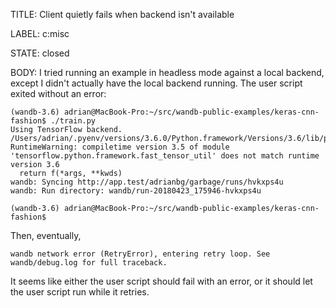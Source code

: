 TITLE:
Client quietly fails when backend isn't available

LABEL:
c:misc

STATE:
closed

BODY:
I tried running an example in headless mode against a local backend, except I didn't actually have the local backend running. The user script exited without an error:

```
(wandb-3.6) adrian@MacBook-Pro:~/src/wandb-public-examples/keras-cnn-fashion$ ./train.py
Using TensorFlow backend.
/Users/adrian/.pyenv/versions/3.6.0/Python.framework/Versions/3.6/lib/python3.6/importlib/_bootstrap.py:205: RuntimeWarning: compiletime version 3.5 of module 'tensorflow.python.framework.fast_tensor_util' does not match runtime version 3.6
  return f(*args, **kwds)
wandb: Syncing http://app.test/adrianbg/garbage/runs/hvkxps4u
wandb: Run directory: wandb/run-20180423_175946-hvkxps4u

(wandb-3.6) adrian@MacBook-Pro:~/src/wandb-public-examples/keras-cnn-fashion$
```

Then, eventually,

```
wandb network error (RetryError), entering retry loop. See wandb/debug.log for full traceback.
```

It seems like either the user script should fail with an error, or it should let the user script run while it retries.

